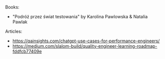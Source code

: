 Books:

- "Podróż przez świat testowania" by Karolina Pawlowska & Natalia Pawlak

Articles:

- https://qainsights.com/chatgpt-use-cases-for-performance-engineers/
- https://medium.com/slalom-build/quality-engineer-learning-roadmap-fddfcb77409e
